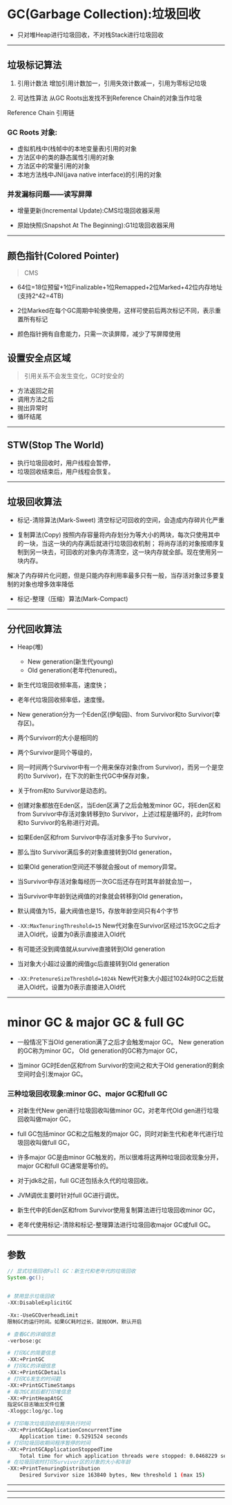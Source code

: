 
# GC(Garbage Collection):垃圾回收

- 只对堆Heap进行垃圾回收，不对栈Stack进行垃圾回收

---


## 垃圾标记算法
1. 引用计数法
增加引用计数加一，引用失效计数减一，引用为零标记垃圾

2. 可达性算法
从GC Roots出发找不到Reference Chain的对象当作垃圾

Reference Chain 引用链

### GC Roots 对象:
- 虚拟机栈中(栈帧中的本地变量表)引用的对象
- 方法区中的类的静态属性引用的对象
- 方法区中的常量引用的对象
- 本地方法栈中JNI(java native interface)的引用的对象

### 并发漏标问题——读写屏障
- 增量更新(Incremental Update):CMS垃圾回收器采用

- 原始快照(Snapshot At The Beginning):G1垃圾回收器采用

---
## 颜色指针(Colored Pointer)
> CMS
- 64位=18位预留+1位Finalizable+1位Remapped+2位Marked+42位内存地址(支持2^42=4TB)

- 2位Marked在每个GC周期中轮换使用，这样可使前后两次标记不同，表示重置所有标记
- 颜色指针拥有自愈能力，只需一次读屏障，减少了写屏障使用

## 设置安全点区域
> 引用关系不会发生变化，GC时安全的
- 方法返回之前
- 调用方法之后
- 抛出异常时
- 循环结尾

---
## STW(Stop The World)
- 执行垃圾回收时，用户线程会暂停，
- 垃圾回收结束后，用户线程会恢复。
---

## 垃圾回收算法
- 标记-清除算法(Mark-Sweet)
清空标记可回收的空间，会造成内存碎片化严重

- 复制算法(Copy)
按照内存容量将内存划分为等大小的两块，每次只使用其中的一块，当这一块的内存满后就进行垃圾回收机制；
将尚存活的对象按顺序复制到另一块去，可回收的对象内存清清空，这一块内存就全部。现在使用另一块内存。

解决了内存碎片化问题，但是只能内存利用率最多只有一般，当存活对象过多要复制的对象也增多效率降低

- 标记-整理（压缩）算法(Mark-Compact)




---

## 分代回收算法

- Heap(堆)
    - New generation(新生代young)
    - Old generation(老年代tenured)。

- 新生代垃圾回收频率高，速度快；
- 老年代垃圾回收频率低，速度慢。



- New generation分为一个Eden区(伊甸园)、from Survivor和to Survivor(幸存区)。

- 两个Survivorr的大小是相同的
- 两个Survivor是同个等级的，
- 同一时间两个Survivor中有一个用来保存对象(from Survivor)，而另一个是空的(to Survivor)，在下次的新生代GC中保存对象，
- 关于from和to Survivor是动态的。

- 创建对象都放在Eden区，当Eden区满了之后会触发minor GC，将Eden区和from Survivor中存活对象转移到to Survivor，上述过程是循环的，此时from和to Survivor的名称进行对调。

- 如果Eden区和from Survivor中存活对象多于to Survivor，
- 那么当to Survivor满后多的对象直接转到Old generation，
- 如果Old generation空间还不够就会报out of memory异常。

- 当Survivor中存活对象每经历一次GC后还存在时其年龄就会加一，
- 当Survivor中年龄到达阀值的对象就会转移到Old generation，
- 默认阈值为15，最大阀值也是15，存放年龄空间只有4个字节
- `-XX:MaxTenuringThreshold=15`
New代对象在Survivor区经过15次GC之后才进入Old代，设置为0表示直接进入Old代


- 有可能还没到阈值就从survive直接转到Old generation
- 当对象大小超过设置的阀值gc后直接转到Old generation

- `-XX:PretenureSizeThreshOld=1024k`
New代对象大小超过1024k时GC之后就进入Old代，设置为0表示直接进入Old代

---

# minor GC & major GC & full GC

- 一般情况下当Old generation满了之后才会触发major GC。
New generation的GC称为minor GC，
Old generation的GC称为major GC，

- 当minor GC时Eden区和from Survivor的空间之和大于Old generation的剩余空间时会引发major GC。

### 三种垃圾回收现象:minor GC、major GC和full GC
- 对新生代New gen进行垃圾回收叫做minor GC，对老年代Old gen进行垃圾回收叫做major GC，
- full GC包括minor GC和之后触发的major GC，同时对新生代和老年代进行垃圾回收叫做full GC，



- 许多major GC是由minor GC触发的，所以很难将这两种垃圾回收现象分开，major GC和full GC通常是等价的。

- 对于jdk8之前，full GC还包括永久代的垃圾回收。
- JVM调优主要时针对full GC进行调优。

- 新生代中的Eden区和from Survivor使用复制算法进行垃圾回收minor GC，
- 老年代使用标记-清除和标记-整理算法进行垃圾回收major GC或full GC。

---


## 参数
```java
// 显式垃圾回收Full GC：新生代和老年代的垃圾回收
System.gc();
```

```sh

# 禁用显示垃圾回收
-XX:DisableExplicitGC

-Xx:-UseGCOverheadLimit
限制GC的运行时间。如果GC耗时过长，就抛OOM，默认开启

# 查看GC的详细信息
-verbose:gc

# 打印GC的简要信息
-XX:+PrintGC
# 打印GC的详细信息
-XX:+PrintGCDetails
# 打印CG发生的时间戳
-XX:+PrintGCTimeStamps
# 每次GC前后都打印堆信息
-XX:+PrintHeapAtGC
指定GC日志输出文件位置
-Xloggc:log/gc.log

# 打印每次垃圾回收前程序执行时间
-XX:+PrintGCApplicationConcurrentTime
    Application time: 0.5291524 seconds
# 打印垃圾回收期间程序暂停的时间
-XX:+PrintGCApplicationStoppedTime
    Total time for which application threads were stopped: 0.0468229 seconds
# 在垃圾回收时打印Survivor区的对象的大小和年龄
-XX:+PrintTenuringDistribution
    Desired Survivor size 163840 bytes, New threshold 1 (max 15)

```

---


---

---

